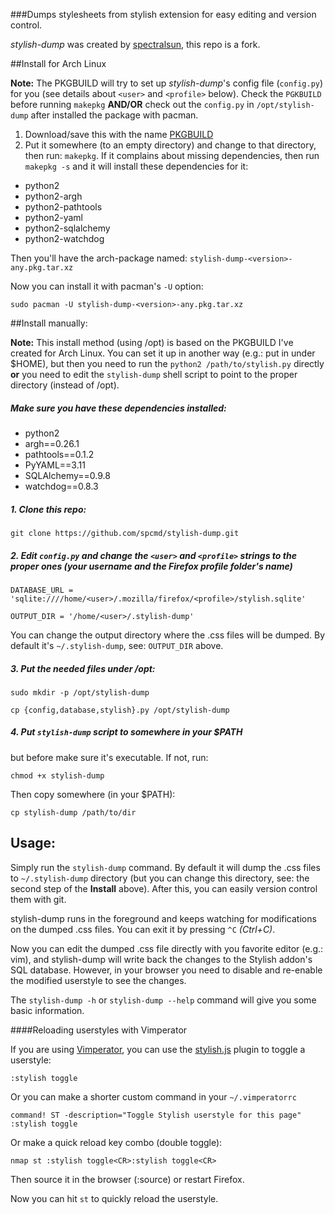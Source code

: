 ###Dumps stylesheets from stylish extension for easy editing and version control.

*stylish-dump* was created by [spectralsun](https://github.com/spectralsun/stylish-dump), this repo is a fork.

##Install for Arch Linux

**Note:** The PKGBUILD will try to set up *stylish-dump*'s config file (`config.py`) for you (see details about `<user>` and `<profile>` below). 
Check the `PGKBUILD` before running `makepkg` **AND/OR** check out the `config.py` in `/opt/stylish-dump` after installed the package with pacman.

1. Download/save this with the name [PKGBUILD](https://raw.githubusercontent.com/spcmd/Scripts/master/PKGBUILDs/stylish-dump.PKGBUILD)
2. Put it somewhere (to an empty directory) and change to that directory, then run: `makepkg`. If it complains about missing dependencies, then run `makepkg -s` and it will install these dependencies for it: 
 * python2
 * python2-argh
 * python2-pathtools
 * python2-yaml
 * python2-sqlalchemy
 * python2-watchdog

Then you'll have the arch-package named: `stylish-dump-<version>-any.pkg.tar.xz`

Now you can install it with pacman's `-U` option:

`sudo pacman -U stylish-dump-<version>-any.pkg.tar.xz`


##Install manually:

**Note:** This install method (using /opt) is based on the PKGBUILD I've created for Arch Linux. You can set it up in another way (e.g.: put in under $HOME), but then you need to run the `python2 /path/to/stylish.py` directly **or** you need to edit the `stylish-dump` shell script to point to the proper directory (instead of /opt).

##### Make sure you have these dependencies installed:

* python2
* argh==0.26.1
* pathtools==0.1.2
* PyYAML==3.11
* SQLAlchemy==0.9.8
* watchdog==0.8.3

##### 1. Clone this repo: 

`git clone https://github.com/spcmd/stylish-dump.git`

##### 2. Edit `config.py` and change the `<user>` and `<profile>` strings to the proper ones (your username and the Firefox profile folder's name)

`DATABASE_URL = 'sqlite:////home/<user>/.mozilla/firefox/<profile>/stylish.sqlite'`

`OUTPUT_DIR = '/home/<user>/.stylish-dump'`

You can change the output directory where the .css files will be dumped. By default it's `~/.stylish-dump`, see: `OUTPUT_DIR` above.


##### 3. Put the needed files under /opt: 

`sudo mkdir -p /opt/stylish-dump`

`cp {config,database,stylish}.py /opt/stylish-dump`

##### 4. Put `stylish-dump` script to somewhere in your $PATH

but before make sure it's executable. If not, run:

`chmod +x stylish-dump`

Then copy somewhere (in your $PATH):

`cp stylish-dump /path/to/dir`


## Usage:

Simply run the `stylish-dump` command. By default it will dump the .css files to `~/.stylish-dump` directory (but you can change this directory, see: the second step of the **Install** above). After this, you can easily version control them with git.

stylish-dump runs in the foreground and keeps watching for modifications on the dumped .css files. You can exit it by pressing `^C` *(Ctrl+C)*.

Now you can edit the dumped .css file directly with you favorite editor (e.g.: vim), and stylish-dump will write back the changes to the Stylish addon's SQL database. However, in your browser you need to disable and re-enable the modified userstyle to see the changes.

The `stylish-dump -h` or `stylish-dump --help` command will give you some basic information.

####Reloading userstyles with Vimperator

If you are using [Vimperator](https://addons.mozilla.org/en-US/firefox/addon/vimperator), you can use the [stylish.js](https://github.com/spcmd/dotfiles/blob/master/vimperator/.vimperator/plugin/stylish.js) plugin to toggle a userstyle:

`:stylish toggle`

Or you can make a shorter custom command in your `~/.vimperatorrc`

`command! ST -description="Toggle Stylish userstyle for this page" :stylish toggle`

Or make a quick reload key combo (double toggle):

`nmap st :stylish toggle<CR>:stylish toggle<CR>`

Then source it in the browser (:source) or restart Firefox.

Now you can hit `st` to quickly reload the userstyle.
